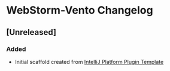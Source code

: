 <!-- Keep a Changelog guide -> https://keepachangelog.com -->

# WebStorm-Vento Changelog

## [Unreleased]
### Added
- Initial scaffold created from [IntelliJ Platform Plugin Template](https://github.com/JetBrains/intellij-platform-plugin-template)
